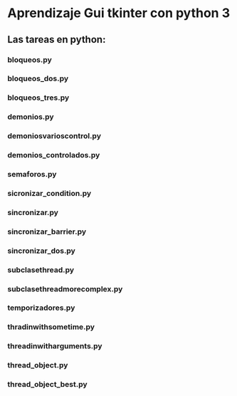 # Aprendizaje Gui tkinter con python 3
## Las tareas en python:

### bloqueos.py
### bloqueos_dos.py
### bloqueos_tres.py
### demonios.py
### demoniosvarioscontrol.py
### demonios_controlados.py
### semaforos.py
### sicronizar_condition.py
### sincronizar.py
### sincronizar_barrier.py
### sincronizar_dos.py
### subclasethread.py
### subclasethreadmorecomplex.py
### temporizadores.py
### thradinwithsometime.py
### threadinwitharguments.py
### thread_object.py
### thread_object_best.py
